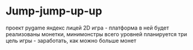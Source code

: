 # Jump-jump-up-up
проект pygame  яндекс лицей
2D игра - платформа
в ней будет реализованы монетки, минимонстры
всего уровней планируется три
цель игры - заработать, как можно больше монет
